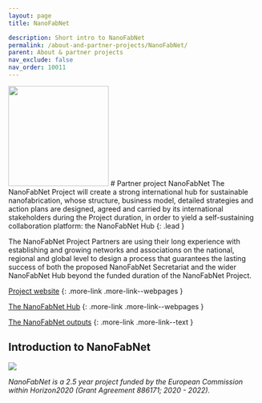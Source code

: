 ```yaml
---
layout: page
title: NanoFabNet

description: Short intro to NanoFabNet
permalink: /about-and-partner-projects/NanoFabNet/
parent: About & partner projects
nav_exclude: false
nav_order: 10011
---
```

<img src="{{ site.baseurl }}/images/logos/NanoFabNet.png" width="200" class="image--right" />
#  Partner project NanoFabNet
The NanoFabNet Project will create a strong international hub for sustainable nanofabrication, whose structure, business model, detailed strategies and action plans are designed, agreed and carried by its international stakeholders during the Project duration, in order to yield a self-sustaining collaboration platform: the NanoFabNet Hub 
{: .lead }

The NanoFabNet Project Partners are using their long experience with establishing and growing networks and associations on the national, regional and global level to design a process that guarantees the lasting success of both the proposed NanoFabNet Secretariat and the wider NanoFabNet Hub beyond the funded duration of the NanoFabNet Project.

[Project website](https://nanofabnet.eu/)
{: .more-link .more-link--webpages }

[The NanoFabNet Hub](https://www.nanofabnet.net)
{: .more-link .more-link--webpages }

[The NanoFabNet outputs](https://www.nanofabnet.net/press-media-nanofabnet/#publications)
{: .more-link .more-link--text }

## Introduction to NanoFabNet
![](https://nanofabnet.eu/wp-content/uploads/2020/03/20200301_NanoFabNet-Project-768x598.png)


_NanoFabNet is a 2.5 year project funded by the European Commission within Horizon2020 (Grant Agreement 886171; 2020 - 2022)._

